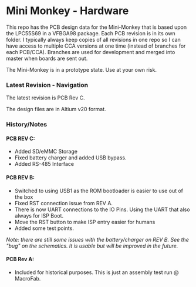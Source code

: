 # Mini Monkey - Hardware #

This repo has the PCB design data for the Mini-Monkey that is based upon the LPC55S69 in a VFBGA98 package.     Each PCB revision is in its own folder.  I typically always keep copies of all revisions in one repo so I can have access to multiple CCA versions at one time (instead of branches for each PCB/CCA).   Branches are used for development and merged into master when boards are sent out.

The Mini-Monkey is in a prototype state.   Use at your own risk.

### Latest Revision - Navigation ###

The latest revision is PCB Rev C. 

The design files are in Altium v20 format.

### History/Notes

#### PCB REV C:

- Added SD/eMMC Storage
- Fixed battery charger and added USB bypass.
- Added RS-485 Interface 

#### PCB REV B:

- Switched to using USB1 as the ROM bootloader is easier to use out of the box
- Fixed RST connection issue from REV A.
- There is now UART connections to the IO Pins.  Using the UART that also always for ISP Boot.
- Move the RST button to make ISP entry easier for humans
- Added some test points.

*Note:  there are still some issues with the battery/charger on REV B.  See the "bug" on the schematics.    It is usable but will be improved in the future.*


#### PCB Rev A:

- Included for historical purposes.  This is just an assembly test run @ MacroFab.  



